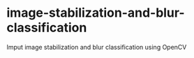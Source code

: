 # image-stabilization-and-blur-classification
Imput image stabilization and blur classification using OpenCV
